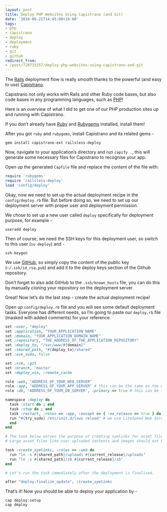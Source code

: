 ```yaml
---
layout: post
title: Deploy PHP Websites Using Capistrano (and Git)
date: '2010-06-21T14:45:00+10:00'
tags:
- php
- capistrano
- deploy
- deployment
- ruby
- git
- github
redirect_from:
- /post/720733257/deploy-php-websites-using-capistrano-and-git
---
```

The [Rails](http://rubyonrails.org/) deployment flow is really smooth thanks to the powerful (and easy to use) [Capistrano](http://www.capify.org/).

Capistrano not only works with Rails and other Ruby code bases, but also code bases in any programming languages, such as [PHP](http://php.net/)!

Here is an overview of what I did to get one of our PHP production sites up and running with Capistrano.

If you don’t already have [Ruby](http://www.ruby-lang.org/en/) and [Rubygems](http://rubygems.org/) installed, install them!

After you got `ruby` and `rubygems`, install Capistrano and its related gems -

```shell
gem install capistrano-ext railsless-deploy
```

Now, navigate to your application’s directory and run `capify .`, this will generate some necessary files for Capistrano to recognise your app.


Open up the generated `Capfile` file and replace the content of the file with:

```ruby
require 'rubygems'
require 'railsless-deploy'
load 'config/deploy'
```

Okay, now we need to set up the actual deployment recipe in the `config/deploy.rb` file. But before doing so, we need to set up our deployment server with proper user and deployment permission.

We chose to set up a new user called `deploy` specifically for deployment purpose, for example -

```shell
useradd deploy
```

Then of course, we need the SSH keys for this deployment user, so switch to this user (`su deploy`) and -

```shell
ssh-keygen
```

We use [GitHub](http://github.com/), so simply copy the content of the public key (`~/.ssh/id_rsa.pub`) and add it to the deploy keys section of the Github repository.

Don’t forget to also add GitHub to the `.ssh/known_hosts` file, you can do this by manually cloning your repository on the deployment server.

Great! Now let’s do the last step - create the actual deployment recipe!

Open up `config/deploy.rb` file and you will see some default deployment tasks. Everyone has different needs, so I’m going to paste our `deploy.rb` file (masked with added comments) for your reference.

```ruby
set :user, "deploy"
set :application, "YOUR_APPLICATION_NAME"
set :domain, "YOUR_APPLICATION_DOMAIN_NAME"
set :repository, "THE_ADDRESS_OF_THE_APPLICATION_REPOSITORY"
set :deploy_to, "/var/www/#{domain}"
set :shared_path, "#{deploy_to}/shared"
set :use_sudo, false

set :scm, :git
set :branch, 'master'
set :deploy_via, :remote_cache

role :web, "ADDRESS_OF_YOUR_WEB_SERVER"
role :app, "ADDRESS_OF_YOUR_APP_SERVER" # this can be the same as the web server
role :db, "ADDRESS_OF_YOUR_DB_SERVER", :primary => true # this can be the same as the web server

namespace :deploy do
  task :start do ; end
  task :stop do ; end
  task :restart, :roles => :app, :except => { :no_release => true } do
  run "#{try_sudo} /etc/init.d/lsws reload" # we use LiteSpeed Web Server
  end
end

# The task below serves the purpose of creating symlinks for asset files.
# Large asset files like user uploaded contents and images should not be checked into the repository anyway, so you should move them to a shared location.

task :create_symlinks, :roles => :web do
  run "ln -s #{shared_path}/uploads #{current_release}/uploads"
  run "ln -s #{shared_path}/zb #{current_release}/zb"
end

# Let's run the task immediately after the deployment is finalised.

after "deploy:finalize_update", :create_symlinks
```

That’s it! Now you should be able to deploy your application by -

```shell
cap deploy:setup
cap deploy
```

